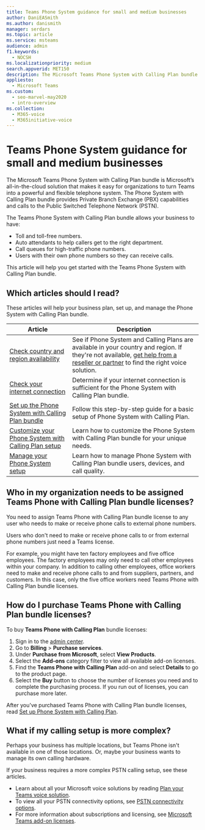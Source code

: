 ```yaml
---
title: Teams Phone System guidance for small and medium businesses
author: DaniEASmith
ms.author: danismith
manager: serdars
ms.topic: article
ms.service: msteams
audience: admin
f1.keywords: 
  - NOCSH
ms.localizationpriority: medium
search.appverid: MET150
description: The Microsoft Teams Phone System with Calling Plan bundle is an inexpensive option for voice calling, enabling small and medium businesses to communicate better.
appliesto: 
  - Microsoft Teams
ms.custom: 
  - seo-marvel-may2020
  - intro-overview
ms.collection: 
  - M365-voice
  - M365initiative-voice
---
```


# Teams Phone System guidance for small and medium businesses

The Microsoft Teams Phone System with Calling Plan bundle is Microsoft’s all-in-the-cloud solution that makes it easy for organizations to turn Teams into a powerful and flexible telephone system. The Phone System with Calling Plan bundle provides Private Branch Exchange (PBX) capabilities and calls to the Public Switched Telephone Network (PSTN).

The Teams Phone System with Calling Plan bundle allows your business to have:

- Toll and toll-free numbers.
- Auto attendants to help callers get to the right department.
- Call queues for high-traffic phone numbers.
- Users with their own phone numbers so they can receive calls.

This article will help you get started with the Teams Phone System with Calling Plan bundle.

## Which articles should I read?

These articles will help your business plan, set up, and manage the Phone System with Calling Plan bundle.

| Article | Description |
|---------|-------------|
| [Check country and region availability](../country-and-region-availability-for-audio-conferencing-and-calling-plans/country-and-region-availability-for-audio-conferencing-and-calling-plans.md) | See if Phone System and Calling Plans are available in your country and region. If they're not available, [get help from a reseller or partner](../business-voice/reseller-partner-support.md) to find the right voice solution. |
| [Check your internet connection](../business-voice/get-ready-internet.md) | Determine if your internet connection is sufficient for the Phone System with Calling Plan bundle. |
| [Set up the Phone System with Calling Plan bundle](../business-voice/set-up-overview.md) | Follow this step-by-step guide for a basic setup of Phone System with Calling Plan. |
| [Customize your Phone System with Calling Plan setup](../business-voice/customize-business-voice.md) | Learn how to customize the Phone System with Calling Plan bundle for your unique needs. |
| [Manage your Phone System setup](../business-voice/create-users.md) | Learn how to manage Phone System with Calling Plan bundle users, devices, and call quality. |

## Who in my organization needs to be assigned Teams Phone with Calling Plan bundle licenses?

You need to assign Teams Phone with Calling Plan bundle license to any user who needs to make or receive phone calls to external phone numbers.

Users who don't need to make or receive phone calls to or from external phone numbers just need a Teams license.

For example, you might have ten factory employees and five office employees. The factory employees may only need to call other employees within your company. In addition to calling other employees, office workers need to make and receive phone calls to and from suppliers, partners, and customers. In this case, only the five office workers need Teams Phone with Calling Plan bundle licenses.

## How do I purchase Teams Phone with Calling Plan bundle licenses?

To buy **Teams Phone with Calling Plan** bundle licenses:

1. Sign in to the [admin center](https://admin.microsoft.com/Adminportal/Home#/homepage).
2. Go to **Billing** > **Purchase services**.
3. Under **Purchase from Microsoft**, select **View Products**.
4. Select the **Add-ons** category filter to view all available add-on licenses.
5. Find the **Teams Phone with Calling Plan** add-on and select **Details** to go to the product page.
6. Select the **Buy** button to choose the number of licenses you need and to complete the purchasing process. If you run out of licenses, you can purchase more later.

After you've purchased Teams Phone with Calling Plan bundle licenses, read [Set up Phone System with Calling Plan](../business-voice/set-up-overview.md).

## What if my calling setup is more complex?

Perhaps your business has multiple locations, but Teams Phone isn't available in one of those locations. Or, maybe your business wants to manage its own calling hardware.

If your business requires a more complex PSTN calling setup, see these articles.

- Learn about all your Microsoft voice solutions by reading [Plan your Teams voice solution](../cloud-voice-landing-page.md).
- To view all your PSTN connectivity options, see [PSTN connectivity options](../pstn-connectivity.md).
- For more information about subscriptions and licensing, see [Microsoft Teams add-on licenses](../teams-add-on-licensing/microsoft-teams-add-on-licensing.md).
